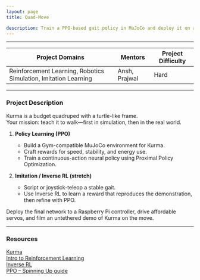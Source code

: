 ```yaml
---
layout: page
title: Quad-Move

description: Train a PPO-based gait policy in MuJoCo and deploy it on a low-cost, tortoise-style quadruped.  
---
```


---

| Project Domains                                               |Mentors     | Project Difficulty |
|--------------------------------------------------------------|-----|--------------------|
| Reinforcement Learning, Robotics Simulation, Imitation Learning|Ansh, Prajwal    | Hard               |

---

### Project Description

Kurma is a budget quadruped with a turtle-like frame.  
Your mission: teach it to walk—first in simulation, then in the real world.

1. **Policy Learning (PPO)**  
   * Build a Gym-compatible MuJoCo environment for Kurma.  
   * Craft rewards for speed, stability, and energy use.  
   * Train a continuous-action neural policy using Proximal Policy Optimization.  

2. **Imitation / Inverse RL (stretch)**  
   * Script or joystick-teleop a stable gait.  
   * Use Inverse RL to learn a reward that reproduces the demonstration, then refine with PPO.  

Deploy the final network to a Raspberry Pi controller, drive affordable servos, and film an untethered demo of Kurma on the move.

---

### Resources

[Kurma](https://drive.google.com/file/d/1KZD7YOJFVc-1V6P_AOij_7Ek0Aka7dkh/view) <br>
[Intro to Reinforcement Learning](https://youtu.be/JgvyzIkgxF0) <br>
[Inverse RL](https://thegradient.pub/learning-from-humans-what-is-inverse-reinforcement-learning) <br>
[PPO – Spinning Up guide](https://spinningup.openai.com/en/latest/algorithms/ppo.html) 
